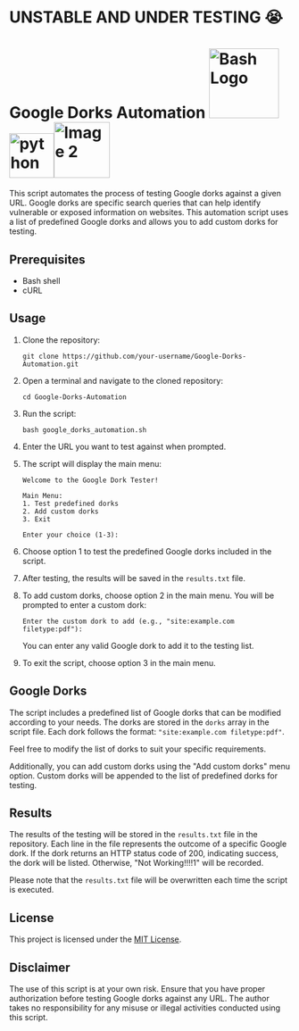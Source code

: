 # UNSTABLE AND UNDER TESTING 😭 

# Google Dorks Automation <img src="https://upload.wikimedia.org/wikipedia/commons/thumb/8/82/Gnu-bash-logo.svg/2560px-Gnu-bash-logo.svg.png" alt="Bash Logo" width="125"><img src="https://upload.wikimedia.org/wikipedia/commons/thumb/c/c3/Python-logo-notext.svg/121px-Python-logo-notext.svg.png" alt="python" width="80"><img src="https://static.javatpoint.com/images/javascript/javascript_logo.png" alt="Image 2" width="100">


This script automates the process of testing Google dorks against a given URL. Google dorks are specific search queries that can help identify vulnerable or exposed information on websites. This automation script uses a list of predefined Google dorks and allows you to add custom dorks for testing.

## Prerequisites

- Bash shell
- cURL

## Usage

1. Clone the repository:

   ```shell
   git clone https://github.com/your-username/Google-Dorks-Automation.git
   ```

2. Open a terminal and navigate to the cloned repository:

   ```shell
   cd Google-Dorks-Automation
   ```

3. Run the script:

   ```shell
   bash google_dorks_automation.sh
   ```

4. Enter the URL you want to test against when prompted.

5. The script will display the main menu:

   ```
   Welcome to the Google Dork Tester!

   Main Menu:
   1. Test predefined dorks
   2. Add custom dorks
   3. Exit

   Enter your choice (1-3):
   ```

6. Choose option 1 to test the predefined Google dorks included in the script.

7. After testing, the results will be saved in the `results.txt` file.

8. To add custom dorks, choose option 2 in the main menu. You will be prompted to enter a custom dork:

   ```
   Enter the custom dork to add (e.g., "site:example.com filetype:pdf"): 
   ```

   You can enter any valid Google dork to add it to the testing list.

9. To exit the script, choose option 3 in the main menu.

## Google Dorks

The script includes a predefined list of Google dorks that can be modified according to your needs. The dorks are stored in the `dorks` array in the script file. Each dork follows the format: `"site:example.com filetype:pdf"`.

Feel free to modify the list of dorks to suit your specific requirements.

Additionally, you can add custom dorks using the "Add custom dorks" menu option. Custom dorks will be appended to the list of predefined dorks for testing.

## Results

The results of the testing will be stored in the `results.txt` file in the repository. Each line in the file represents the outcome of a specific Google dork. If the dork returns an HTTP status code of 200, indicating success, the dork will be listed. Otherwise, "Not Working!!!!1" will be recorded.

Please note that the `results.txt` file will be overwritten each time the script is executed.

## License

This project is licensed under the [MIT License](LICENSE).

## Disclaimer

The use of this script is at your own risk. Ensure that you have proper authorization before testing Google dorks against any URL. The author takes no responsibility for any misuse or illegal activities conducted using this script.
